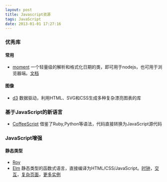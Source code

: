 ```yaml
---
layout: post
title: Javascript资源
tags: JavaScript
date: 2013-01-01 17:27:16
---
```


### 优秀库

#### 常用

*   [moment](http://momentjs.com/) 一个轻量级的解析和格式化日期的类，即可用于nodejs，也可用于浏览器端。[文档](http://momentjs.com/docs/)

#### 图像

*   [d3](http://d3js.org/) 数据驱动，利用HTML、SVG和CSS生成多种复杂漂亮图表的库

### 基于JavaScript的新语言

*   [CoffeeScript](http://coffeescript.org/) 借鉴了Ruby,Python等语法，代码直接转换为JavaScript源代码

### JavaScript增强

#### 静态类型

*   [Roy](http://roy.brianmckenna.org/)
*   [Elm](http://elm-lang.org/) 静态类型的函数式语言，直接编译为HTML/CSS/JavaScript。[时钟](http://elm-lang.org/edit/examples/Intermediate/Clock.elm)，[交互](http://elm-lang.org/edit/examples/Reactive/Transforms.elm)，[复杂页面](http://elm-lang.org/edit/Examples.elm)，[更多实例](http://elm-lang.org/Examples.elm)
